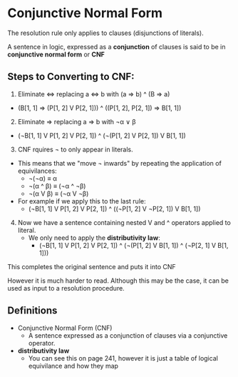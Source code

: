 # Conjunctive Normal Form 

The resolution rule only applies to clauses (disjunctions of literals).

A sentence in logic, expressed as a **conjunction** of clauses is said to be in **conjunctive normal form** or **CNF**

## Steps to Converting to CNF: 

1. Eliminate <=> replacing a <=> b with (a => b) ^ (B => a)
  - (B[1, 1] => (P[1, 2] V P[2, 1])) ^ ((P[1, 2], P[2, 1]) => B[1, 1])
2. Eliminate => replacing a => b with ¬α ∨ β 
  - (¬B[1, 1] V P[1, 2] V P[2, 1]) ^ (¬(P[1, 2] V P[2, 1]) V B[1, 1])
3. CNF rquires ¬ to only appear in literals. 
  - This means that we "move ¬ inwards" by repeating the application of equivilances: 
    - ¬(¬α) ≡ α 
    - ¬(α ^ β) ≡ (¬α ^ ¬β)
    - ¬(α V β) ≡ (¬α V ¬β)
  - For example if we apply this to the last rule: 
    - (¬B[1, 1] V P[1, 2] V P[2, 1]) ^ ((¬P[1, 2] V ¬P[2, 1]) V B[1, 1])
4. Now we have a sentence containing nested V and ^ operators applied to literal. 
    - We only need to apply the **distributivity law**: 
      - (¬B[1, 1] V P[1, 2] V P[2, 1]) ^ (¬(P[1, 2] V B[1, 1]) ^ (¬P[2, 1] V B[1, 1]))

This completes the original sentence and puts it into CNF 

However it is much harder to read. 
Although this may be the case, it can be used as input to a resolution procedure. 



## Definitions 

- Conjunctive Normal Form (CNF)
  - A sentence expressed as a conjunction of clauses via a conjunctive operator. 
- **distributivity law**
  - You can see this on page 241, however it is just a table of logical equivilance and how they map
